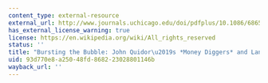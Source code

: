 ```yaml
---
content_type: external-resource
external_url: http://www.journals.uchicago.edu/doi/pdfplus/10.1086/686547
has_external_license_warning: true
license: https://en.wikipedia.org/wiki/All_rights_reserved
status: ''
title: "Bursting the Bubble: John Quidor\u2019s *Money Diggers* and Land Speculation"
uid: 93d770e8-a250-48fd-8682-23028801146b
wayback_url: ''
---
```

